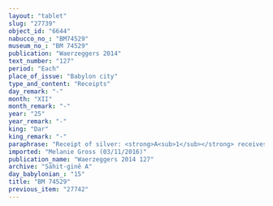 ```yaml
---
layout: "tablet"
slug: "27739"
object_id: "6644"
nabucco_no_: "BM74529"
museum_no_: "BM 74529"
publication: "Waerzeggers 2014"
text_number: "127"
period: "Each"
place_of_issue: "Babylon city"
type_and_content: "Receipts"
day_remark: "-"
month: "XII"
month_remark: "-"
year: "25"
year_remark: "-"
king: "Dar"
king_remark: "-"
paraphrase: "Receipt of silver: <strong>A<sub>1</sub></strong> receives from <strong>B</strong> 2 minas and 29 shekels of silver, share (<em>zittu</em>) of <strong>A<sub>2</sub></strong>, and 1 mina of silver out of 17 minas and 22 shekels (either this should be rather 52 shekels of silver or the subtotals are incorrect) which are due from <strong>B</strong> because he illegally seized property (<em>ṣibtētu</em>) of <strong>A<sub>2</sub></strong>. The payment of silver replaces physical punishment: 16 5/6 minas of silver instead (<em>kūm</em>) of cutting off (<em>batāqu</em>) <strong>B</strong>&rsquo;s hand (<em>rittu</em>) and 1 mina and 2 shekels of silver instead of 21 beatings (<em>mihṣu</em>). <strong>A<sub>1</sub></strong> will give proof that he fully received (<em>mahāru eṭēru</em>) the money and guarantees (<em>pūtu na&scaron;&ucirc;</em>) that his brother <strong>A<sub>2</sub></strong> won&rsquo;t litigate (<em>dabābu</em>). This is apart from (<em>elat</em>) the previous document (<em>&scaron;aṭāru</em>) concerning 3(+) minas and [x] shekels of silver, share of <strong>A<sub>1</sub></strong>, paid by <strong>B</strong>. It is also apart from the 8 shekels of silver paid in the previous tablet. 26 witnesses and the scribe.<br /> &nbsp;<br /> <strong>A<sub>1</sub></strong> = Nusku-īnāya, brother of <strong>A<sub>2</sub></strong>;&nbsp; <strong>A<sub>2</sub></strong> = Ba-Ilteri-ahatta/Nusku-ayalu, brother of <strong>A<sub>1</sub></strong>; <strong>B</strong> = Marduk-rēmanni/Bēl-uballiṭ//Ṣāhit-gin&ecirc;; Scribe = Bēl-ahhē-iddin/Nab&ucirc;-tabtani-uṣur//&Scaron;ang&ucirc;-&Scaron;ama&scaron;"
imported: "Melanie Gross (03/11/2016)"
publication_name: "Waerzeggers 2014 127"
archive: "Ṣāhit-ginê A"
day_babylonian_: "15"
title: "BM 74529"
previous_item: "27742"
---
```

